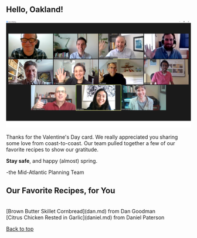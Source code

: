 ## Hello, Oakland!

![Image](Mid-Atlantic%20Planning%20Team.png)

Thanks for the Valentine's Day card. We really appreciated you sharing some love from coast-to-coast. Our team pulled together a few of our favorite recipes to show our gratitude.

**Stay safe**, and happy \(almost) spring.

-the Mid-Atlantic Planning Team

## Our Favorite Recipes, for You
<br>
[Brown Butter Skillet Cornbread](dan.md) from Dan Goodman
<br>
[Citrus Chicken Rested in Garlic](daniel.md) from Daniel Paterson 

[Back to top](#top)
